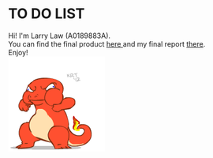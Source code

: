 # TO DO LIST
Hi! I'm Larry Law (A0189883A). <br>
You can find the final product <a href= "https://young-reef-14225.herokuapp.com/">here </a> and my final report <a href = "./CVWO Final Submission.pdf">there</a>.<br>
Enjoy! <br>
<img src = "./app/assets/images/charmendermain.gif">
